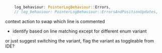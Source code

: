 ```rust
    log_behaviour: PointerLogBehaviour::Errors,
    // log_behaviour: PointerLogBehaviour::ErrorsAndPositionUpdates,
```
context action to swap which line is commented
- identify based on line matching except for different enum variant

or just suggest switching the variant, flag the variant as toggleable from IDE?